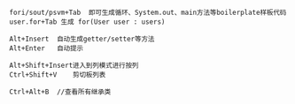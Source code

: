 	fori/sout/psvm+Tab	即可生成循环、System.out、main方法等boilerplate样板代码
	user.for+Tab 生成 for(User user : users)
	
	Alt+Insert  自动生成getter/setter等方法
	Alt+Enter	自动提示

	Alt+Shift+Insert进入到列模式进行按列
	Ctrl+Shift+V	剪切板列表
	
	Ctrl+Alt+B	//查看所有继承类
	
